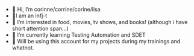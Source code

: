 - 👋 Hi, I’m corinne/corrine/corine/lisa
- 🦎I am an infj-t
- 👀 I’m interested in food, movies, tv shows, and books! (although i have short attention span...)
- 🌱 I’m currently learning Testing Automation and SDET
- 💞️ Will be using this account for my projects during my trainings and whatnot. 

<!---
korinreloj/korinreloj is a ✨ special ✨ repository because its `README.md` (this file) appears on your GitHub profile.
You can click the Preview link to take a look at your changes.
--->
